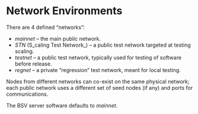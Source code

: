 # Network Environments

There are 4 defined “networks”:

* _mainnet_ – the main public network.&#x20;
* _STN_ (S_caling Test Network_) – a public test network targeted at testing scaling.&#x20;
* _testnet_ – a public test network, typically used for testing of software before release.&#x20;
* _regnet_ – a private “regression” test network, meant for local testing. &#x20;

Nodes from different networks can co-exist on the same physical network; each public network uses a different set of seed nodes (if any) and ports for communications.

The BSV server software defaults to _mainnet_.
